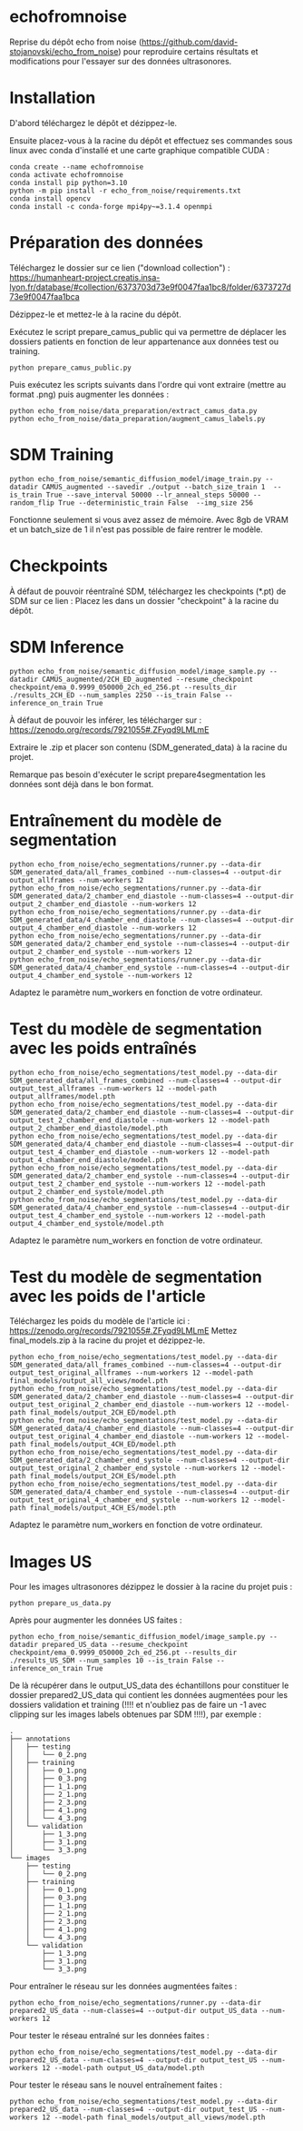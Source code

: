 # echofromnoise

Reprise du dépôt echo from noise (https://github.com/david-stojanovski/echo_from_noise) pour reproduire certains résultats et modifications pour l'essayer sur des données ultrasonores.

# Installation 

D'abord téléchargez le dépôt et dézippez-le.

Ensuite placez-vous à la racine du dépôt et effectuez ses commandes sous linux avec conda d'installé et une carte graphique compatible CUDA :
```
conda create --name echofromnoise
conda activate echofromnoise
conda install pip python=3.10
python -m pip install -r echo_from_noise/requirements.txt
conda install opencv
conda install -c conda-forge mpi4py~=3.1.4 openmpi
```

# Préparation des données

Téléchargez le dossier sur ce lien ("download collection") : https://humanheart-project.creatis.insa-lyon.fr/database/#collection/6373703d73e9f0047faa1bc8/folder/6373727d73e9f0047faa1bca

Dézippez-le et mettez-le à la racine du dépôt.

Exécutez le script prepare_camus_public qui va permettre de déplacer les dossiers patients en fonction de leur appartenance aux données test ou training.
```
python prepare_camus_public.py
```

Puis exécutez les scripts suivants dans l'ordre qui vont extraire (mettre au format .png) puis augmenter les données :
```
python echo_from_noise/data_preparation/extract_camus_data.py
python echo_from_noise/data_preparation/augment_camus_labels.py
```


# SDM Training

```
python echo_from_noise/semantic_diffusion_model/image_train.py --datadir CAMUS_augmented --savedir ./output --batch_size_train 1  --is_train True --save_interval 50000 --lr_anneal_steps 50000 --random_flip True --deterministic_train False  --img_size 256
```
Fonctionne seulement si vous avez assez de mémoire.
Avec 8gb de VRAM et un batch_size de 1 il n'est pas possible de faire rentrer le modèle.

# Checkpoints

À défaut de pouvoir réentraîné SDM, téléchargez les checkpoints (*.pt) de SDM sur ce lien :
Placez les dans un dossier "checkpoint" à la racine du dépôt.


# SDM Inference

```
python echo_from_noise/semantic_diffusion_model/image_sample.py --datadir CAMUS_augmented/2CH_ED_augmented --resume_checkpoint checkpoint/ema_0.9999_050000_2ch_ed_256.pt --results_dir ./results_2CH_ED --num_samples 2250 --is_train False --inference_on_train True
```

À défaut de pouvoir les inférer, les télécharger sur : https://zenodo.org/records/7921055#.ZFyqd9LMLmE

Extraire le .zip et placer son contenu (SDM_generated_data) à la racine du projet.

Remarque pas besoin d'exécuter le script prepare4segmentation les données sont déjà dans le bon format.


# Entraînement du modèle de segmentation

```
python echo_from_noise/echo_segmentations/runner.py --data-dir SDM_generated_data/all_frames_combined --num-classes=4 --output-dir output_allframes --num-workers 12
python echo_from_noise/echo_segmentations/runner.py --data-dir SDM_generated_data/2_chamber_end_diastole --num-classes=4 --output-dir output_2_chamber_end_diastole --num-workers 12
python echo_from_noise/echo_segmentations/runner.py --data-dir SDM_generated_data/4_chamber_end_diastole --num-classes=4 --output-dir output_4_chamber_end_diastole --num-workers 12
python echo_from_noise/echo_segmentations/runner.py --data-dir SDM_generated_data/2_chamber_end_systole --num-classes=4 --output-dir output_2_chamber_end_systole --num-workers 12
python echo_from_noise/echo_segmentations/runner.py --data-dir SDM_generated_data/4_chamber_end_systole --num-classes=4 --output-dir output_4_chamber_end_systole --num-workers 12
```
Adaptez le paramètre num_workers en fonction de votre ordinateur.


# Test du modèle de segmentation avec les poids entraînés

```
python echo_from_noise/echo_segmentations/test_model.py --data-dir SDM_generated_data/all_frames_combined --num-classes=4 --output-dir output_test_allframes --num-workers 12 --model-path output_allframes/model.pth
python echo_from_noise/echo_segmentations/test_model.py --data-dir SDM_generated_data/2_chamber_end_diastole --num-classes=4 --output-dir output_test_2_chamber_end_diastole --num-workers 12 --model-path output_2_chamber_end_diastole/model.pth
python echo_from_noise/echo_segmentations/test_model.py --data-dir SDM_generated_data/4_chamber_end_diastole --num-classes=4 --output-dir output_test_4_chamber_end_diastole --num-workers 12 --model-path output_4_chamber_end_diastole/model.pth
python echo_from_noise/echo_segmentations/test_model.py --data-dir SDM_generated_data/2_chamber_end_systole --num-classes=4 --output-dir output_test_2_chamber_end_systole --num-workers 12 --model-path output_2_chamber_end_systole/model.pth
python echo_from_noise/echo_segmentations/test_model.py --data-dir SDM_generated_data/4_chamber_end_systole --num-classes=4 --output-dir output_test_4_chamber_end_systole --num-workers 12 --model-path output_4_chamber_end_systole/model.pth
```
Adaptez le paramètre num_workers en fonction de votre ordinateur.


# Test du modèle de segmentation avec les poids de l'article

Téléchargez les poids du modèle de l'article ici : https://zenodo.org/records/7921055#.ZFyqd9LMLmE
Mettez final_models.zip à la racine du projet et dézippez-le.

```
python echo_from_noise/echo_segmentations/test_model.py --data-dir SDM_generated_data/all_frames_combined --num-classes=4 --output-dir output_test_original_allframes --num-workers 12 --model-path final_models/output_all_views/model.pth
python echo_from_noise/echo_segmentations/test_model.py --data-dir SDM_generated_data/2_chamber_end_diastole --num-classes=4 --output-dir output_test_original_2_chamber_end_diastole --num-workers 12 --model-path final_models/output_2CH_ED/model.pth
python echo_from_noise/echo_segmentations/test_model.py --data-dir SDM_generated_data/4_chamber_end_diastole --num-classes=4 --output-dir output_test_original_4_chamber_end_diastole --num-workers 12 --model-path final_models/output_4CH_ED/model.pth
python echo_from_noise/echo_segmentations/test_model.py --data-dir SDM_generated_data/2_chamber_end_systole --num-classes=4 --output-dir output_test_original_2_chamber_end_systole --num-workers 12 --model-path final_models/output_2CH_ES/model.pth
python echo_from_noise/echo_segmentations/test_model.py --data-dir SDM_generated_data/4_chamber_end_systole --num-classes=4 --output-dir output_test_original_4_chamber_end_systole --num-workers 12 --model-path final_models/output_4CH_ES/model.pth
```
Adaptez le paramètre num_workers en fonction de votre ordinateur.


# Images US


Pour les images ultrasonores dézippez le dossier à la racine du projet puis :
```
python prepare_us_data.py
```
Après pour augmenter les données US faites :
```
python echo_from_noise/semantic_diffusion_model/image_sample.py --datadir prepared_US_data --resume_checkpoint checkpoint/ema_0.9999_050000_2ch_ed_256.pt --results_dir ./results_US_SDM --num_samples 10 --is_train False --inference_on_train True
```
De là récupérer dans le output_US_data des échantillons pour constituer le dossier prepared2_US_data qui contient les données augmentées pour les dossiers validation et training (!!!! et n'oubliez pas de faire un -1 avec clipping sur les images labels obtenues par SDM !!!!), par exemple :
```
.
├── annotations
│   ├── testing
│   │   └── 0_2.png
│   ├── training
│   │   ├── 0_1.png
│   │   ├── 0_3.png
│   │   ├── 1_1.png
│   │   ├── 2_1.png
│   │   ├── 2_3.png
│   │   ├── 4_1.png
│   │   └── 4_3.png
│   └── validation
│       ├── 1_3.png
│       ├── 3_1.png
│       └── 3_3.png
└── images
    ├── testing
    │   └── 0_2.png
    ├── training
    │   ├── 0_1.png
    │   ├── 0_3.png
    │   ├── 1_1.png
    │   ├── 2_1.png
    │   ├── 2_3.png
    │   ├── 4_1.png
    │   └── 4_3.png
    └── validation
        ├── 1_3.png
        ├── 3_1.png
        └── 3_3.png

```


Pour entraîner le réseau sur les données augmentées faites :
```
python echo_from_noise/echo_segmentations/runner.py --data-dir prepared2_US_data --num-classes=4 --output-dir output_US_data --num-workers 12
```
Pour tester le réseau entraîné sur les données faites :
```
python echo_from_noise/echo_segmentations/test_model.py --data-dir prepared2_US_data --num-classes=4 --output-dir output_test_US --num-workers 12 --model-path output_US_data/model.pth
```

Pour tester le réseau sans le nouvel entraînement faites :

```
python echo_from_noise/echo_segmentations/test_model.py --data-dir prepared2_US_data --num-classes=4 --output-dir output_test_US --num-workers 12 --model-path final_models/output_all_views/model.pth
```
